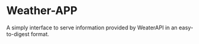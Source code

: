 # Weather-APP
A simply interface to serve information provided by WeaterAPI in an easy-to-digest format.
